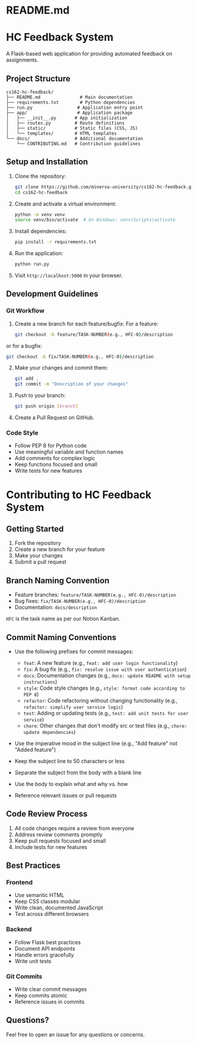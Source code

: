 # README.md

# HC Feedback System

A Flask-based web application for providing automated feedback on assignments.

## Project Structure

```
cs162-hc-feedback/
├── README.md               # Main documentation
├── requirements.txt        # Python dependencies
├── run.py                 # Application entry point
├── app/                   # Application package
│   ├── __init__.py       # App initialization
│   ├── routes.py         # Route definitions
│   ├── static/           # Static files (CSS, JS)
│   └── templates/        # HTML templates
└── docs/                 # Additional documentation
    └── CONTRIBUTING.md   # Contribution guidelines
```

## Setup and Installation

1. Clone the repository:

   ```bash
   git clone https://github.com/minerva-university/cs162-hc-feedback.git
   cd cs162-hc-feedback
   ```

2. Create and activate a virtual environment:

   ```bash
   python -m venv venv
   source venv/bin/activate  # On Windows: venv\Scripts\activate
   ```

3. Install dependencies:

   ```bash
   pip install -r requirements.txt
   ```

4. Run the application:

   ```bash
   python run.py
   ```

5. Visit `http://localhost:5000` in your browser.

## Development Guidelines

### Git Workflow

1. Create a new branch for each feature/bugfix:
For a feature:

   ```bash
   git checkout -b feature/TASK-NUMBER(e.g., HFC-0)/description
   ```

or for a bugfix:

   ```bash
   git checkout -b fix/TASK-NUMBER(e.g., HFC-0)/description
   ```

2. Make your changes and commit them:

   ```bash
   git add .
   git commit -m "Description of your changes"
   ```

3. Push to your branch:

   ```bash
   git push origin [branch]
   ```

4. Create a Pull Request on GitHub.

### Code Style

- Follow PEP 8 for Python code
- Use meaningful variable and function names
- Add comments for complex logic
- Keep functions focused and small
- Write tests for new features

# Contributing to HC Feedback System

## Getting Started

1. Fork the repository
2. Create a new branch for your feature
3. Make your changes
4. Submit a pull request

## Branch Naming Convention

- Feature branches: `feature/TASK-NUMBER(e.g., HFC-0)/description`
- Bug fixes: `fix/TASK-NUMBER(e.g., HFC-0)/description`
- Documentation: `docs/description`

`HFC` is the task name as per our Notion Kanban.

## Commit Naming Conventions

- Use the following prefixes for commit messages:
  - `feat`: A new feature (e.g., `feat: add user login functionality`)
  - `fix`: A bug fix (e.g., `fix: resolve issue with user authentication`)
  - `docs`: Documentation changes (e.g., `docs: update README with setup instructions`)
  - `style`: Code style changes (e.g., `style: format code according to PEP 8`)
  - `refactor`: Code refactoring without changing functionality (e.g., `refactor: simplify user service logic`)
  - `test`: Adding or updating tests (e.g., `test: add unit tests for user service`)
  - `chore`: Other changes that don't modify src or test files (e.g., `chore: update dependencies`)

- Use the imperative mood in the subject line (e.g., "Add feature" not "Added feature")
- Keep the subject line to 50 characters or less
- Separate the subject from the body with a blank line
- Use the body to explain what and why vs. how
- Reference relevant issues or pull requests

## Code Review Process

1. All code changes require a review from everyone
2. Address review comments promptly
3. Keep pull requests focused and small
4. Include tests for new features

## Best Practices

### Frontend

- Use semantic HTML
- Keep CSS classes modular
- Write clean, documented JavaScript
- Test across different browsers

### Backend

- Follow Flask best practices
- Document API endpoints
- Handle errors gracefully
- Write unit tests

### Git Commits

- Write clear commit messages
- Keep commits atomic
- Reference issues in commits

## Questions?

Feel free to open an issue for any questions or concerns.

##
